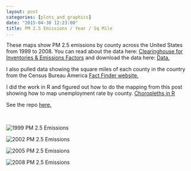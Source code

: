 ```yaml
---
layout: post
categories: [plots_and_graphics]
date: "2015-04-30 12:23:00"
title: PM 2.5 Emissions / Year / Sq Mile
...
```


These maps show PM 2.5 emissions by county across the United States from 1999 to
2008. You can read about the data here: [Clearinghouse for Inventories &
Emissions Factors][1] and download the data here: [Data.][2]

[1]: <http://www.epa.gov/ttn/chief/eiinformation.html>

[2]: <https://d396qusza40orc.cloudfront.net/exdata/data/NEI_data.zip>

I also pulled data showing the square miles of each county in the country from
the Census Bureau America [Fact Finder website.][3]

[3]: <http://factfinder.census.gov>

I did the work in R and figured out how to do the mapping from this post showing
how to map unemployment rate by county. [Choropleths in R][4]

[4]: <http://www.thisisthegreenroom.com/2009/choropleths-in-r/>

See the repo [here.][5]

[5]: <https://github.com/IanMadd/MappingPM25>

 

![1999 PM 2.5 Emissions](<{{site.url}}/assets/PM25Emissions1999.png>)

![2002 PM 2.5 Emissions](<{{site.url}}/assets/PM25Emissions2002.png>)

![2005 PM 2.5 Emissions](<{{site.url}}/assets/PM25Emissions2005.png>)

![2008 PM 2.5 Emissions](<{{site.url}}/assets/PM25Emissions2008.png>)
